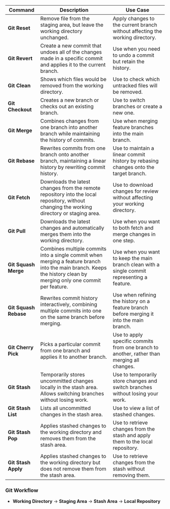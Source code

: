 

| **Command**          | **Description**                                                                                                                                                             | **Use Case**                                                                                                  |
|----------------------|-----------------------------------------------------------------------------------------------------------------------------------------------------------------------------|--------------------------------------------------------------------------------------------------------------|
| **Git Reset**         | Remove file from the staging area, but leave the working directory unchanged.                                                                                               | Apply changes to the current branch without affecting the working directory.                                 |
| **Git Revert**        | Create a new commit that undoes all of the changes made in a specific commit and applies it to the current branch.                                                           | Use when you need to undo a commit but retain the history.                                                   |
| **Git Clean**         | Shows which files would be removed from the working directory.                                                                                                              | Use to check which untracked files will be removed.                                                         |
| **Git Checkout**      | Creates a new branch or checks out an existing branch.                                                                                                                        | Use to switch branches or create a new one.                                                                  |
| **Git Merge**         | Combines changes from one branch into another branch while maintaining the history of commits.                                                                               | Use when merging feature branches into the main branch.                                                      |
| **Git Rebase**        | Rewrites commits from one branch onto another branch, maintaining a linear history by rewriting commit history.                                                              | Use to maintain a linear commit history by rebasing changes onto the target branch.                          |
| **Git Fetch**         | Downloads the latest changes from the remote repository into the local repository, without changing the working directory or staging area.                                    | Use to download changes for review without affecting your working directory.                                  |
| **Git Pull**          | Downloads the latest changes and automatically merges them into the working directory.                                                                                      | Use when you want to both fetch and merge changes in one step.                                               |
| **Git Squash Merge**  | Combines multiple commits into a single commit when merging a feature branch into the main branch. Keeps the history clean by merging only one commit per feature.            | Use when you want to keep the main branch clean with a single commit representing a feature.                 |
| **Git Squash Rebase** | Rewrites commit history interactively, combining multiple commits into one on the same branch before merging.                                                                | Use when refining the history on a feature branch before merging it into the main branch.                    |
| **Git Cherry Pick**   | Picks a particular commit from one branch and applies it to another branch.                                                                                                  | Use to apply specific commits from one branch to another, rather than merging all changes.                    |
| **Git Stash**         | Temporarily stores uncommitted changes locally in the stash area. Allows switching branches without losing work.                                                              | Use to temporarily store changes and switch branches without losing your work.                               |
| **Git Stash List**    | Lists all uncommitted changes in the stash area.                                                                                                                              | Use to view a list of stashed changes.                                                                       |
| **Git Stash Pop**     | Applies stashed changes to the working directory and removes them from the stash area.                                                                                       | Use to retrieve changes from the stash and apply them to the local repository.                               |
| **Git Stash Apply**   | Applies stashed changes to the working directory but does not remove them from the stash area.                                                                               | Use to retrieve changes from the stash without removing them.                                                |

### Git Workflow
- **Working Directory** → **Staging Area** → **Stash Area** → **Local Repository**













